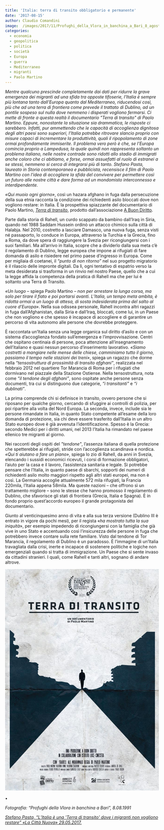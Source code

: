 ```yaml
---
title: 'Italia: terra di transito obbligatorio e permanente'
date: '2017-08-15'
author: Claudio Comandini
image:  /images/2017/11/Profughi_della_Vlora_in_banchina_a_Bari_8_agosto_1991.jpg
categories:
  - economia
  - geopolitica
  - politica
  - società
  - Europa
  - guerra
  - Mediterraneo
  - migranti
  - Paolo Martino
---
```


*Mentre qualcuno prescinde completamente dai dati per ridurre la grave emergenza dei migranti ad una sfida tra opposte tifoserie, l’Italia è sempre più lontana tanto dall'Europa quanto dal Mediterraneo, riducendosi così, più che ad una terra di frontiera come prevede il trattato di Dublino, ad un pontile sospeso sul nulla dove nemmeno i disperati vogliono fermarsi. Ci mette di fronte a questa realtà il documentario "Terra di transito"* *di Paolo Martino. Eppure, nonostante la situazione sia drammatica, le risposte ci sarebbero. Infatti, pur ammettendo che le capacità di accoglienza dignitosa degli altri paesi sono superiori, l’Italia potrebbe ritrovare slancio proprio con misure capaci di incrementare la produttività, quali il ripopolamento di zone ormai profondamente immiserite. Il problema vero però è che, se l'Europa comincia proprio a Lampedusa, la quale quindi non rappresenta soltanto un problema italiano, nelle nostre contrade sono ridotti allo stadio di immigrati anche coloro che ci abitiamo, e forse, ormai assuefatti al ruolo di estranei a se stessi, nemmeno si cerca di integrarsi più di tanto. Stefano Pasta, laureato in Storia contemporanea e pubblicista, recensisce il film di Paolo Martino con l’idea di accogliere la sfida del convivere per permettere così un futuro alle nostre città e dare forma ad un mondomisto interconnesso e interdipendente.*

*«Qui muoio ogni giorno»*, così un hazara afghano in fuga dalla persecuzione della sua etnia racconta la condizione dei richiedenti asilo bloccati dove non vogliono restare: in Italia. È la prospettiva spiazzante del documentario di Paolo Martino, [*Terra di transito*](https://www.youtube.com/watch?v=5gJB27raA-I), prodotto dall’associazione [A Buon Diritto](http://www.abuondiritto.it).

Parte dalla storia di Rahell, un curdo scappato da bambino dall’Iraq in Siria, quando nel 1988 Saddam Hussein ordinò un attacco chimico sulla città di Halabja. Nel 2010, costretto a lasciare Damasco, una nuova fuga, senza visti né passaporto, lo conduce in Europa, attraverso la Turchia e la Grecia, fino a Roma, da dove spera di raggiungere la Svezia per ricongiungersi con i suoi familiari. Ma all’arrivo in Italia, scopre che a dividerlo dalla sua meta c’è il regolamento di Dublino, legge europea che impone ai rifugiati di fare domanda di asilo e risiedere nel primo paese d’ingresso in Europa. Come per migliaia di coetanei, il *“punto di non ritorno”* nel suo progetto migratorio è il rilascio delle impronte digitali. Da lì, ogni tentativo di espatrio verso la meta desiderata si trasforma in un rinvio nel nostro Paese, quello che a cui la legge affida la competenza della pratica di Rahell ma che per lui è soltanto una Terra di Transito.

*«Un luogo* – spiega Paolo Martino – *non per arrestare la lunga corsa, ma solo per tirare il fiato e poi portarsi avanti. L’Italia, un tempo meta ambita, è ridotta ormai a un luogo di attesa, di sosta indesiderata prima del salto al cuore d’Europa»*. Nella sua odissea personale, Rahell incontra altri ragazzi in fuga dall’Afghanistan, dalla Siria e dall’Iraq, bloccati, come lui, in un Paese che non vogliono e che spesso è incapace di accogliere e di garantire un percorso di vita autonomo alle persone che dovrebbe proteggere.

È raccontata un’Italia senza una legge organica sul diritto d’asilo e con un sistema d’accoglienza fondato sull’emergenza e l’improvvisazione. Centri che ospitano centinaia di persone, poca attenzione all’insegnamento dell’italiano e quasi nessun percorso d’inserimento lavorativo. *«Siamo costretti a mangiare nelle mense delle chiese, camminiamo tutto il giorno, passiamo il tempo nelle stazioni dei treni»*, spiega un ragazzo che dorme nella *“tensostruttura di prossimità di transito afghani”*, realizzata nel febbraio 2012 nel quartiere Tor Marancia di Roma per i rifugiati che dormivano nel piazzale della Stazione Ostiense. Nella tensostruttura, nota come *“il tendone degli afghani”*, sono ospitate anche persone senza documenti, tra cui si distinguono due categorie, *“i transitanti”* e *“i dublinati”*.

La prima comprende chi si definisce in transito, ovvero persone che si riposano per qualche giorno, cercando di sfuggire ai controlli di polizia, per poi ripartire alla volta del Nord Europa. La seconda, invece, include sia le persone rimandate in Italia, in quanto Stato competente all’esame della loro domanda di protezione, sia chi deve essere trasferito dall’Italia in un altro Stato europeo dove è già avvenuta l’identificazione. Spesso è la Grecia: secondo Medici per i diritti umani, nel 2013 l’Italia ha rimandato nel paese ellenico tre migranti al giorno.

Nei racconti degli ospiti del *"tendone"*, l’assenza italiana di quella protezione che spetterebbe ai rifugiati, stride con l’accoglienza scandinava e nordica. *«Qui ti aiutano a fare un piano»*, spiega lo zio di Rahell, da anni in Svezia, elencando i sussidi economici ricevuti, i corsi di formazione obbligatori, l’aiuto per la casa e il lavoro, l’assistenza sanitaria e legale. Si potrebbe pensare che l’Italia, in quanto paese di sbarchi, sopporti dei numeri di richiedenti asilo molto maggiori rispetto agli altri stati europei, ma non è così. La Germania accoglie attualmente 572 mila rifugiati, la Francia 220mila, l’Italia appena 58mila. Ma queste nazioni – che offrono sì un trattamento migliore – sono le stesse che hanno promosso il regolamento di Dublino, che sfavorisce gli stati di frontiera (Grecia, Italia e Spagna). È in fondo proprio quest’accordo europeo il grande protagonista del documentario.

Giunto al venticinquesimo anno di vita e alla sua terza versione (Dublino III è entrato in vigore da pochi mesi), per il regista «*ha mostrato tutta la sua iniquità*», per esempio impedendo di ricongiungersi con la famiglia che già vive in uno Stato e accentuando così l’insicurezza delle persone in fuga che potrebbero invece contare sulla rete familiare. Visto dal tendone di Tor Marancia, il regolamento di Dublino è un paradosso. È l’immagine di un’Italia travagliata dalla crisi, inerte e incapace di sostenere politiche e logiche non emergenziali quando si tratta di immigrazione. Un Paese che si sente invaso da cittadini stranieri. I quali, come Rahell e tanti altri, sognano di andare altrove.

![](/images/2017/11/Terra-di-Transito-WEB_Small.jpg)

•

*Fotografia: “Profughi della Vlora in banchina a Bari”, 8.08.1991*

[*Stefano Pasta, “L’Italia è una 'Terra di transito' dove i migranti non vogliono restare” «La Città Nuova» 29.05.2017.*](http://lacittanuova.milano.corriere.it/2014/05/29/litalia-e-una-terra-di-transito-dove-i-migranti-non-vogliono-restare/)
